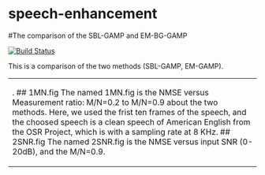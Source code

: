 # speech-enhancement
#The comparison of  the SBL-GAMP and EM-BG-GAMP

[![Build Status](https://travis-ci.org/ibab/tensorflow-wavenet.svg?branch=master)](https://travis-ci.org/ibab/tensorflow-wavenet)

This is a comparison of the two methods (SBL-GAMP, EM-GAMP).

<table style="border-collapse: collapse">
<tr>
<td>
<p>. ## 1MN.fig The named 1MN.fig is the NMSE versus Measurement ratio: M/N=0.2 to M/N=0.9 about the two methods. Here, we used the frist ten frames of the speech, and  the choosed speech is a clean speech of American English from the OSR Project, which is with a sampling rate at 8 KHz. ## 2SNR.fig The named 2SNR.fig is the NMSE versus input SNR (0-20dB), and the M/N=0.9.
